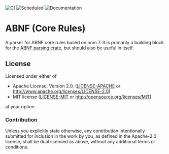 ![CI](https://github.com/duesee/abnf-core/actions/workflows/ci.yml/badge.svg)
![Scheduled](https://github.com/duesee/abnf-core/actions/workflows/scheduled.yml/badge.svg)
![Documentation](https://docs.rs/abnf-core/badge.svg)

# ABNF (Core Rules)

A parser for ABNF core rules based on nom 7. It is primarily a building block
for the [ABNF parsing crate](https://crates.io/crates/abnf), but should also be
useful in itself. 

## License

Licensed under either of

 * Apache License, Version 2.0, ([LICENSE-APACHE](LICENSE-APACHE) or http://www.apache.org/licenses/LICENSE-2.0)
 * MIT license ([LICENSE-MIT](LICENSE-MIT) or http://opensource.org/licenses/MIT)

at your option.

### Contribution

Unless you explicitly state otherwise, any contribution intentionally submitted
for inclusion in the work by you, as defined in the Apache-2.0 license, shall be dual licensed as above, without any
additional terms or conditions.
